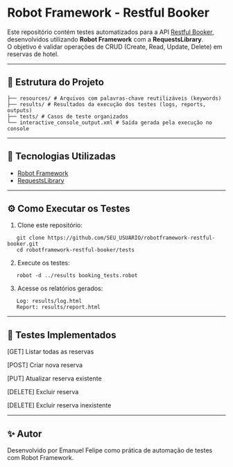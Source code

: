 # Robot Framework - Restful Booker

Este repositório contém testes automatizados para a API [Restful Booker](https://restful-booker.herokuapp.com), desenvolvidos utilizando **Robot Framework** com a **RequestsLibrary**.  
O objetivo é validar operações de CRUD (Create, Read, Update, Delete) em reservas de hotel.

---

## 📂 Estrutura do Projeto

```
├── resources/ # Arquivos com palavras-chave reutilizáveis (keywords)
├── results/ # Resultados da execução dos testes (logs, reports, outputs)
├── tests/ # Casos de teste organizados
└── interactive_console_output.xml # Saída gerada pela execução no console
```
---

## 🚀 Tecnologias Utilizadas

- [Robot Framework](https://robotframework.org/)
- [RequestsLibrary](https://marketsquare.github.io/robotframework-requests/)

---

## ⚙️ Como Executar os Testes

1. Clone este repositório:
```
   git clone https://github.com/SEU_USUARIO/robotframework-restful-booker.git
   cd robotframework-restful-booker/tests
```
2. Execute os testes:

```
   robot -d ../results booking_tests.robot
```
3. Acesse os relatórios gerados:
```
   Log: results/log.html
   Report: results/report.html
```
---

## 🧪 Testes Implementados

[GET] Listar todas as reservas

[POST] Criar nova reserva

[PUT] Atualizar reserva existente

[DELETE] Excluir reserva

[DELETE] Excluir reserva inexistente

---

## ✨ Autor

Desenvolvido por Emanuel Felipe como prática de automação de testes com Robot Framework.
